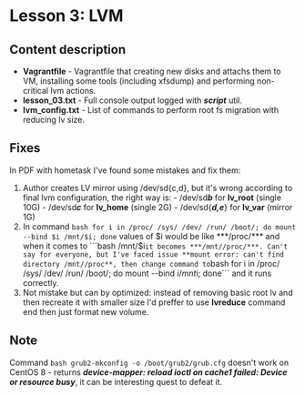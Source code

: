 # Lesson 3: LVM

## Content description

  - **Vagrantfile** - Vagrantfile that creating new disks and attachs them to VM, installing some tools (including xfsdump) and performing non-critical lvm actions. 
  - **lesson_03.txt** - Full console output logged with ***script*** util.
  - **lvm_config.txt** - List of commands to perform root fs migration with reducing lv size.

## Fixes

In PDF with hometask I've found some mistakes and fix them:
  1. Author creates LV mirror using /dev/sd{c,d}, but it's wrong according to final lvm configuration, the right way is:
    - /dev/sd***b*** for **lv_root** (single 10G)
    - /dev/sd***c*** for **lv_home** (single 2G)
    - /dev/sd{***d,e***} for **lv_var** (mirror 1G)
  2. In command ```bash for i in /proc/ /sys/ /dev/ /run/ /boot/; do mount --bind $i /mnt/$i; done``` values of $i would be like ***/proc/*** and when it comes to ```bash /mnt/$i``` it becomes ***/mnt//proc/***.
  Can't say for everyone, but I've faced issue **mount error: can't find directory /mnt//proc**, then change command to ```bash for i in /proc/ /sys/ /dev/ /run/ /boot/; do mount --bind $i /mnt$i; done``` and it runs correctly.
  3. Not mistake but can by optimized: instead of removing basic root lv and then recreate it with smaller size I'd preffer to use **lvreduce** command end then just format new volume.

## Note
Command ```bash grub2-mkconfig -o /boot/grub2/grub.cfg``` doesn't work on CentOS 8 - returns ***device-mapper: reload ioctl on cache1 failed: Device or resource busy***, it can be interesting quest to defeat it.
